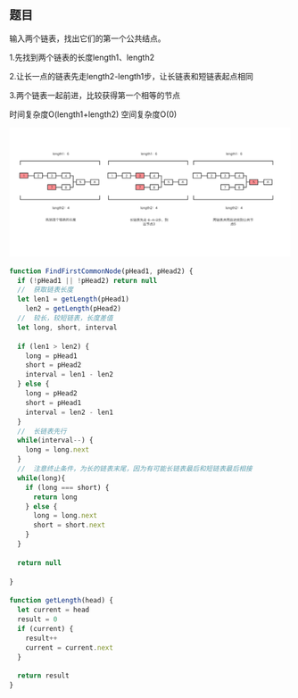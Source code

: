 ## 题目

输入两个链表，找出它们的第一个公共结点。

1.先找到两个链表的长度length1、length2

2.让长一点的链表先走length2-length1步，让长链表和短链表起点相同

3.两个链表一起前进，比较获得第一个相等的节点

时间复杂度O(length1+length2) 空间复杂度O(0)

![Alt text](/images/两个链表的公共节点.png)

```js
function FindFirstCommonNode(pHead1, pHead2) {
  if (!pHead1 || !pHead2) return null
  //  获取链表长度
  let len1 = getLength(pHead1)
    len2 = getLength(pHead2)
  //  较长，较短链表，长度差值
  let long, short, interval

  if (len1 > len2) {
    long = pHead1
    short = pHead2
    interval = len1 - len2
  } else {
    long = pHead2
    short = pHead1
    interval = len2 - len1
  }
  //  长链表先行
  while(interval--) {
    long = long.next
  }
  //  注意终止条件，为长的链表末尾，因为有可能长链表最后和短链表最后相接
  while(long){
    if (long === short) {
      return long
    } else {
      long = long.next
      short = short.next
    }
  }

  return null

}

function getLength(head) {
  let current = head
  result = 0
  if (current) {
    result++
    current = current.next
  }

  return result
}
```
